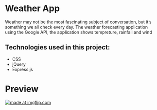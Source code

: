 # Weather App
Weather may not be the most fascinating subject of conversation, but it’s something we all check every day. The weather forecasting application using the Google API, the application shows tempreture, rainfall and wind

## Technologies used in this project:
* CSS
* jQuery
* Express.js


# Preview
<a href="https://imgflip.com/gif/3fdewb"><img src="https://i.imgflip.com/3fdewb.gif" title="made at imgflip.com"/></a>

